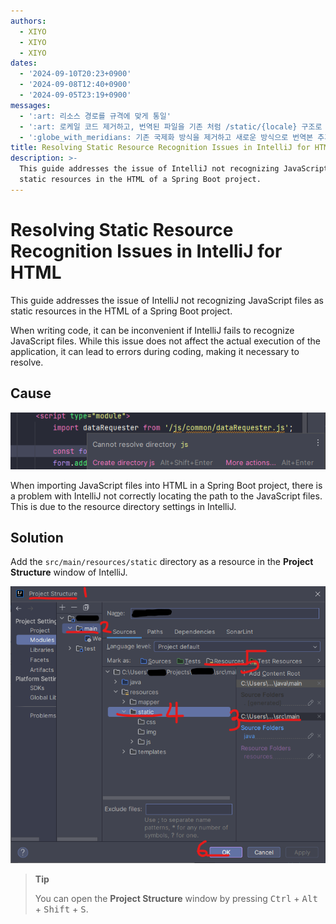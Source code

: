 ```yaml
---
authors:
  - XIYO
  - XIYO
  - XIYO
dates:
  - '2024-09-10T20:23+0900'
  - '2024-09-08T12:40+0900'
  - '2024-09-05T23:19+0900'
messages:
  - ':art: 리소스 경로를 규격에 맞게 통일'
  - ':art: 로케일 코드 제거하고, 번역된 파일을 기존 처럼 /static/{locale} 구조로 저장'
  - ':globe_with_meridians: 기존 국제화 방식을 제거하고 새로운 방식으로 번역본 추가'
title: Resolving Static Resource Recognition Issues in IntelliJ for HTML
description: >-
  This guide addresses the issue of IntelliJ not recognizing JavaScript files as
  static resources in the HTML of a Spring Boot project.
---
```

# Resolving Static Resource Recognition Issues in IntelliJ for HTML

This guide addresses the issue of IntelliJ not recognizing JavaScript files as static resources in the HTML of a Spring Boot project.

When writing code, it can be inconvenient if IntelliJ fails to recognize JavaScript files. While this issue does not affect the actual execution of the application, it can lead to errors during coding, making it necessary to resolve.

## Cause

![Failure to Recognize Static Resources in IntelliJ](./assets/2024-01-16-13-38-33.png)

When importing JavaScript files into HTML in a Spring Boot project, there is a problem with IntelliJ not correctly locating the path to the JavaScript files. This is due to the resource directory settings in IntelliJ.

## Solution

Add the `src/main/resources/static` directory as a resource in the **Project Structure** window of IntelliJ.

![How to Register Resource Paths](./assets/2024-01-16-13-38-45.png)

> **Tip**
>
> You can open the **Project Structure** window by pressing <kbd>Ctrl</kbd> + <kbd>Alt</kbd> + <kbd>Shift</kbd> + <kbd>S</kbd>.

